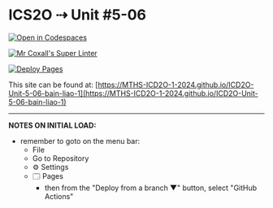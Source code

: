 # ICS2O ⇢ Unit #5-06

[![Open in Codespaces](https://classroom.github.com/assets/launch-codespace-2972f46106e565e64193e422d61a12cf1da4916b45550586e14ef0a7c637dd04.svg)](https://classroom.github.com/open-in-codespaces?assignment_repo_id=19405147)

[![Mr Coxall's Super Linter](https://github.com/MTHS-ICD2O-1-2024/ICD2O-Unit-5-06-bain-liao-1/workflows/Mr%20Coxall's%20Super%20Linter/badge.svg)](https://github.com/MTHS-ICD2O-1-2024/ICD2O-Unit-5-06-bain-liao-1/actions)

[![Deploy Pages](https://github.com/MTHS-ICD2O-1-2024/ICD2O-Unit-5-06-bain-liao-1/workflows/Deploy%20Pages/badge.svg)](https://github.com/MTHS-ICD2O-1-2024/ICD2O-Unit-5-06-bain-liao-1/actions)

This site can be found at: [https://MTHS-ICD2O-1-2024.github.io/ICD2O-Unit-5-06-bain-liao-1](https://MTHS-ICD2O-1-2024.github.io/ICD2O-Unit-5-06-bain-liao-1)

---

**NOTES ON INITIAL LOAD:**
- remember to goto on the menu bar:
  - File
  - Go to Repository
  - ⚙ Settings
  - 🗔 Pages
    - then from the "Deploy from a branch ▼" button, select "GitHub Actions"
